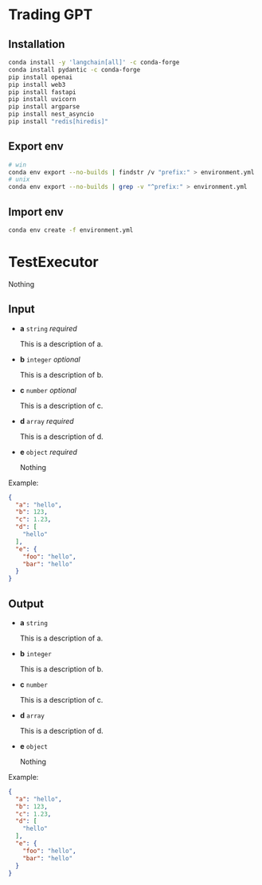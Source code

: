 # Trading GPT

## Installation
```bash
conda install -y 'langchain[all]' -c conda-forge
conda install pydantic -c conda-forge
pip install openai
pip install web3
pip install fastapi
pip install uvicorn
pip install argparse
pip install nest_asyncio
pip install "redis[hiredis]"
```

## Export env
```bash
# win
conda env export --no-builds | findstr /v "prefix:" > environment.yml
# unix
conda env export --no-builds | grep -v "^prefix:" > environment.yml
```

## Import env
```bash
conda env create -f environment.yml
```

# TestExecutor
Nothing
## Input
- **a** `string` *required*

	This is a description of a.
- **b** `integer` *optional*

	This is a description of b.
- **c** `number` *optional*

	This is a description of c.
- **d** `array` *required*

	This is a description of d.
- **e** `object` *required*

	Nothing

Example:
```json
{
  "a": "hello",
  "b": 123,
  "c": 1.23,
  "d": [
    "hello"
  ],
  "e": {
    "foo": "hello",
    "bar": "hello"
  }
}
```
## Output
- **a** `string`

	This is a description of a.
- **b** `integer`

	This is a description of b.
- **c** `number`

	This is a description of c.
- **d** `array`

	This is a description of d.
- **e** `object`

	Nothing

Example:
```json
{
  "a": "hello",
  "b": 123,
  "c": 1.23,
  "d": [
    "hello"
  ],
  "e": {
    "foo": "hello",
    "bar": "hello"
  }
}
```